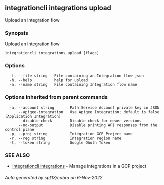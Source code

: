 ## integrationcli integrations upload

Upload an Integration flow

### Synopsis

Upload an Integration flow

```
integrationcli integrations upload [flags]
```

### Options

```
  -f, --file string   File containing an Integration flow json
  -h, --help          help for upload
  -n, --name string   File containing Integration flow name
```

### Options inherited from parent commands

```
  -a, --account string       Path Service Account private key in JSON
      --apigee-integration   Use Apigee Integration; default is false (Application Integration)
      --disable-check        Disable check for newer versions
      --no-output            Disable printing API responses from the control plane
  -p, --proj string          Integration GCP Project name
  -r, --reg string           Integration region name
  -t, --token string         Google OAuth Token
```

### SEE ALSO

* [integrationcli integrations](integrationcli_integrations.md)	 - Manage integrations in a GCP project

###### Auto generated by spf13/cobra on 6-Nov-2022

